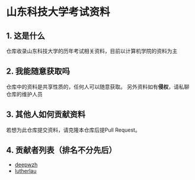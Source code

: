 # 山东科技大学考试资料
## 1. 这是什么
仓库收录山东科技大学的历年考试相关资料，目前以计算机学院的资料为主
## 2. 我能随意获取吗
仓库中的资料是共享性质的，任何人可以随意获取。
另外资料如有**侵权**，请私聊仓库的维护人员
## 3. 其他人如何贡献资料
若想为此仓库提交资料，请克隆本仓库后提Pull Request。
## 4. 贡献者列表（排名不分先后）
- [deepwzh](https://github.com/deepwzh)
- [lutherlau](https://github.com/lutherlau)
